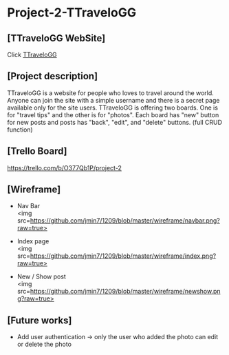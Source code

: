 # Project-2-TTraveloGG

## [TTraveloGG WebSite]

Click <a href=https://ttravelogg.herokuapp.com>TTraveloGG</a>


## [Project description]

TTraveloGG is a website for people who loves to travel around the world. Anyone can join the site with a simple username and there is a secret page available only for the site users. TTraveloGG is offering two boards. One is for "travel tips" and the other is for "photos". Each board has "new" button for new posts and posts has "back", "edit", and "delete" buttons. (full CRUD function)

## [Trello Board]
https://trello.com/b/O377Qb1P/project-2

## [Wireframe]

- Nav Bar <br>
<img src=https://github.com/jmin7/1209/blob/master/wireframe/navbar.png?raw=true>

- Index page <br>
<img src=https://github.com/jmin7/1209/blob/master/wireframe/index.png?raw=true>

- New / Show post <br>
<img src=https://github.com/jmin7/1209/blob/master/wireframe/newshow.png?raw=true>

## [Future works]
- Add user authentication
  -> only the user who added the photo can edit or delete the photo
